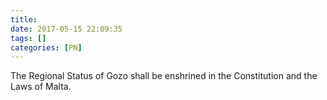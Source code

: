 ```yaml
---
title:
date: 2017-05-15 22:09:35
tags: []
categories: [PN]
---
```


The Regional Status of Gozo shall be enshrined in the Constitution and the Laws of Malta.